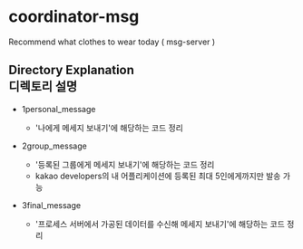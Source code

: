 # coordinator-msg
Recommend what clothes to wear today ( msg-server )


Directory Explanation  
디렉토리 설명  
---

- 1personal_message
    - '나에게 메세지 보내기'에 해당하는 코드 정리

- 2group_message
    - '등록된 그룹에게 메세지 보내기'에 해당하는 코드 정리
    - kakao developers의 내 어플리케이션에 등록된 최대 5인에게까지만 발송 가능

- 3final_message
    - '프로세스 서버에서 가공된 데이터를 수신해 메세지 보내기'에 해당하는 코드 정리